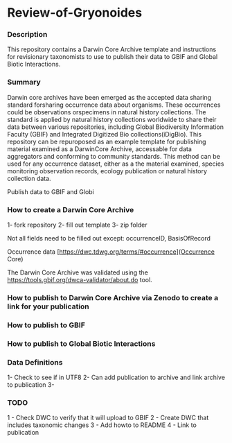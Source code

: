 # Review-of-Gryonoides

### Description
This repository contains a Darwin Core Archive template and instructions for revisionary taxonomists to use to publish their data to GBIF and Global Biotic Interactions. 


### Summary
Darwin core archives have been emerged as the accepted data sharing standard forsharing occurrence data about organisms. These occurrences could be observations orspecimens in natural history collections. The standard is applied by natural history collections worldwide to share their data between various repositories, including Global Biodiversity Information Faculty (GBIF) and Integrated Digitized Bio collections(iDigBio). This repository can be repuroposed as an example template for publishing material examined as a DarwinCore Archive, accessable for data aggregators and conforming to community standards. This method can be used for any occurrence dataset, either as a the material examined, species monitoring observation records, ecology publication or natural history collection data.

Publish data to GBIF and Globi

### How to create a Darwin Core Archive
1- fork repository
2- fill out template
3- zip folder

Not all fields need to be filled out except: occurrenceID, BasisOfRecord

Occurrence data [https://dwc.tdwg.org/terms/#occurrence](Occurrence Core)

The Darwin Core Archive was validated using the https://tools.gbif.org/dwca-validator/about.do tool.

### How to publish to Darwin Core Archive via Zenodo to create a link for your publication

### How to publish to GBIF

### How to publish to Global Biotic Interactions


### Data Definitions
1- Check to see if in UTF8
2- Can add publication to archive and link archive to publication
3-



### TODO
1 - Check DWC to verify that it will upload to GBIF
2 - Create DWC that includes taxonomic changes
3 - Add howto to README
4 - Link to publication




